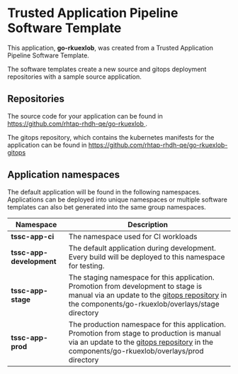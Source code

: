 # Trusted Application Pipeline Software Template

This application, **go-rkuexlob**, was created from a Trusted Application Pipeline Software Template.

The software templates create a new source and gitops deployment repositories with a sample source application. 

## Repositories

The source code for your application can be found in [https://github.com/rhtap-rhdh-qe/go-rkuexlob ](https://github.com/rhtap-rhdh-qe/go-rkuexlob ).
 
The gitops repository, which contains the kubernetes manifests for the application can be found in 
[https://github.com/rhtap-rhdh-qe/go-rkuexlob-gitops ](https://github.com/rhtap-rhdh-qe/go-rkuexlob-gitops ) 

## Application namespaces 

The default application will be found in the following namespaces. Applications can be deployed into unique namespaces or multiple software templates can also bet generated into the same group namespaces.  

|  Namespace   |  Description   |  
| -------- | -------- |
| **tssc-app-ci** | The namespace used for CI workloads |
| **tssc-app-development** | The default application during development. Every build will be deployed to this namespace for testing. |
| **tssc-app-stage** | The staging namespace for this application. Promotion from development to stage is manual via an update to the [gitops repository](https://github.com/rhtap-rhdh-qe/go-rkuexlob-gitops ) in the components/go-rkuexlob/overlays/stage directory |
| **tssc-app-prod** | The production namespace for this application. Promotion from stage to production is manual via an update to the [gitops repository](https://github.com/rhtap-rhdh-qe/go-rkuexlob-gitops ) in the components/go-rkuexlob/overlays/prod directory |